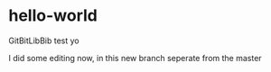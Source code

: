 # hello-world
GitBitLibBib test yo

I did some editing now, in this new branch seperate from the master
